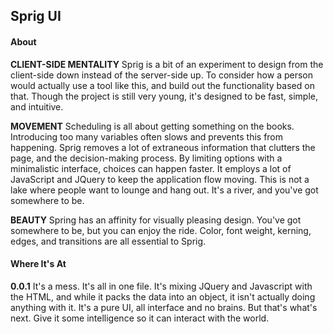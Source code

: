 ## Sprig UI

#### About

**CLIENT-SIDE MENTALITY**
Sprig is a bit of an experiment to design from the client-side down instead of the server-side up. To consider how a person would actually use a tool like this, and build out the functionality based on that. Though the project is still very young, it's designed to be fast, simple, and intuitive.

**MOVEMENT**
Scheduling is all about getting something on the books. Introducing too many variables often slows and prevents this from happening. Sprig removes a lot of extraneous information that clutters the page, and the decision-making process. By limiting options with a minimalistic interface, choices can happen faster. It employs a lot of JavaScript and JQuery to keep the application flow moving. This is not a lake where people want to lounge and hang out. It's a river, and you've got somewhere to be.

**BEAUTY**
Spring has an affinity for visually pleasing design. You've got somewhere to be, but you can enjoy the ride. Color, font weight, kerning, edges, and transitions are all essential to Sprig.

#### Where It's At

**0.0.1**
It's a mess. It's all in one file. It's mixing JQuery and Javascript with the HTML, and while it packs the data into an object, it isn't actually doing anything with it. It's a pure UI, all interface and no brains. But that's what's next. Give it some intelligence so it can interact with the world.